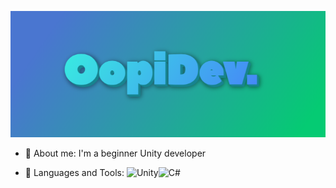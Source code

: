 ![Header](https://github.com/OOpipoo/OOpipoo/blob/main/assets/image.png)

- 🔭 About me: I'm a beginner Unity developer

- 🌱 Languages and Tools: ![Unity](https://img.shields.io/badge/-UNITY-F7EBE3?style=flat-square&logo=Unity&logoColor=368AA4)![C#](https://img.shields.io/badge/-C#-F7EBE3?style=for-the-badge&logo=C#&logoColor=8F5DB7)

 